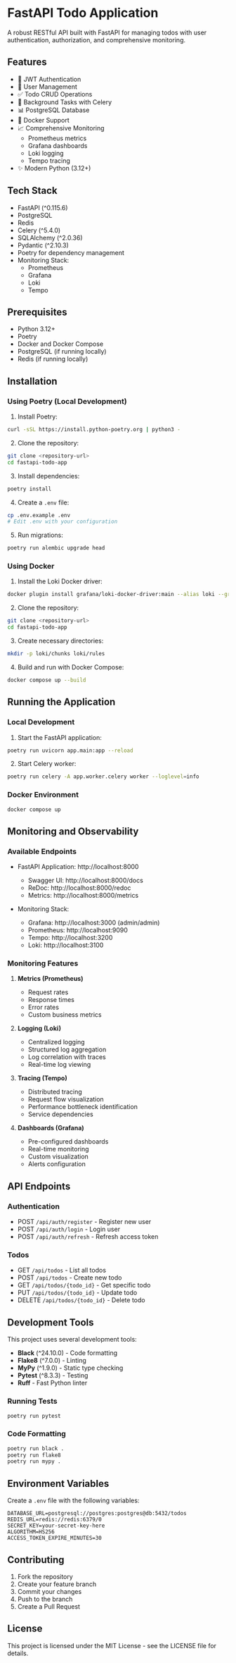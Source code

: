 # FastAPI Todo Application

A robust RESTful API built with FastAPI for managing todos with user authentication, authorization, and comprehensive monitoring.

## Features

- 🔐 JWT Authentication
- 👥 User Management
- ✅ Todo CRUD Operations
- 🔄 Background Tasks with Celery
- 📊 PostgreSQL Database
- 🚀 Docker Support
- 📈 Comprehensive Monitoring
  - Prometheus metrics
  - Grafana dashboards
  - Loki logging
  - Tempo tracing
- ✨ Modern Python (3.12+)

## Tech Stack

- FastAPI (^0.115.6)
- PostgreSQL
- Redis
- Celery (^5.4.0)
- SQLAlchemy (^2.0.36)
- Pydantic (^2.10.3)
- Poetry for dependency management
- Monitoring Stack:
  - Prometheus
  - Grafana
  - Loki
  - Tempo

## Prerequisites

- Python 3.12+
- Poetry
- Docker and Docker Compose
- PostgreSQL (if running locally)
- Redis (if running locally)

## Installation

### Using Poetry (Local Development)

1. Install Poetry:

```bash
curl -sSL https://install.python-poetry.org | python3 -
```

2. Clone the repository:

```bash
git clone <repository-url>
cd fastapi-todo-app
```

3. Install dependencies:

```bash
poetry install
```

4. Create a `.env` file:

```bash
cp .env.example .env
# Edit .env with your configuration
```

5. Run migrations:

```bash
poetry run alembic upgrade head
```

### Using Docker

1. Install the Loki Docker driver:

```bash
docker plugin install grafana/loki-docker-driver:main --alias loki --grant-all-permissions
```

2. Clone the repository:

```bash
git clone <repository-url>
cd fastapi-todo-app
```

3. Create necessary directories:

```bash
mkdir -p loki/chunks loki/rules
```

4. Build and run with Docker Compose:

```bash
docker compose up --build
```

## Running the Application

### Local Development

1. Start the FastAPI application:

```bash
poetry run uvicorn app.main:app --reload
```

2. Start Celery worker:

```bash
poetry run celery -A app.worker.celery worker --loglevel=info
```

### Docker Environment

```bash
docker compose up
```

## Monitoring and Observability

### Available Endpoints

- FastAPI Application: http://localhost:8000
  - Swagger UI: http://localhost:8000/docs
  - ReDoc: http://localhost:8000/redoc
  - Metrics: http://localhost:8000/metrics

- Monitoring Stack:
  - Grafana: http://localhost:3000 (admin/admin)
  - Prometheus: http://localhost:9090
  - Tempo: http://localhost:3200
  - Loki: http://localhost:3100

### Monitoring Features

1. **Metrics (Prometheus)**
   - Request rates
   - Response times
   - Error rates
   - Custom business metrics

2. **Logging (Loki)**
   - Centralized logging
   - Structured log aggregation
   - Log correlation with traces
   - Real-time log viewing

3. **Tracing (Tempo)**
   - Distributed tracing
   - Request flow visualization
   - Performance bottleneck identification
   - Service dependencies

4. **Dashboards (Grafana)**
   - Pre-configured dashboards
   - Real-time monitoring
   - Custom visualization
   - Alerts configuration

## API Endpoints

### Authentication
- POST `/api/auth/register` - Register new user
- POST `/api/auth/login` - Login user
- POST `/api/auth/refresh` - Refresh access token

### Todos
- GET `/api/todos` - List all todos
- POST `/api/todos` - Create new todo
- GET `/api/todos/{todo_id}` - Get specific todo
- PUT `/api/todos/{todo_id}` - Update todo
- DELETE `/api/todos/{todo_id}` - Delete todo

## Development Tools

This project uses several development tools:

- **Black** (^24.10.0) - Code formatting
- **Flake8** (^7.0.0) - Linting
- **MyPy** (^1.9.0) - Static type checking
- **Pytest** (^8.3.3) - Testing
- **Ruff** - Fast Python linter

### Running Tests

```bash
poetry run pytest
```

### Code Formatting

```bash
poetry run black .
poetry run flake8
poetry run mypy .
```

## Environment Variables

Create a `.env` file with the following variables:

```env
DATABASE_URL=postgresql://postgres:postgres@db:5432/todos
REDIS_URL=redis://redis:6379/0
SECRET_KEY=your-secret-key-here
ALGORITHM=HS256
ACCESS_TOKEN_EXPIRE_MINUTES=30
```

## Contributing

1. Fork the repository
2. Create your feature branch
3. Commit your changes
4. Push to the branch
5. Create a Pull Request

## License

This project is licensed under the MIT License - see the LICENSE file for details.